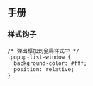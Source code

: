 手册
-------------

### 样式钩子

```
/* 弹出框加到全局样式中 */
.popup-list-window {
  background-color: #fff;
  position: relative;
}
```
